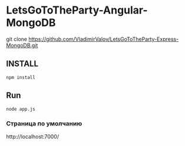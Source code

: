 # LetsGoToTheParty-Angular-MongoDB


git clone https://github.com/VladimirValov/LetsGoToTheParty-Express-MongoDB.git

## INSTALL
`npm install`

## Run
`node app.js`

### Страница по умолчанию
http://localhost:7000/
